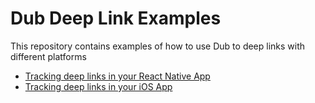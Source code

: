 # Dub Deep Link Examples

This repository contains examples of how to use Dub to deep links with different platforms

- [Tracking deep links in your React Native App](./react-native)
- [Tracking deep links in your iOS App](./ios)

